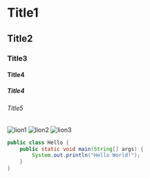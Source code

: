 # Title1

## Title2

### Title3

#### Title4

##### Title4

###### Title5

![lion1](https://preinpost.github.io/article/1/lion.jpeg)
![lion2](https://preinpost.github.io/article/1/lion.jpeg)
![lion3](https://preinpost.github.io/article/1/lion.jpeg)

```java
public class Hello {
    public static void main(String[] args) {
        System.out.println("Hello World!");
    }
}
```

